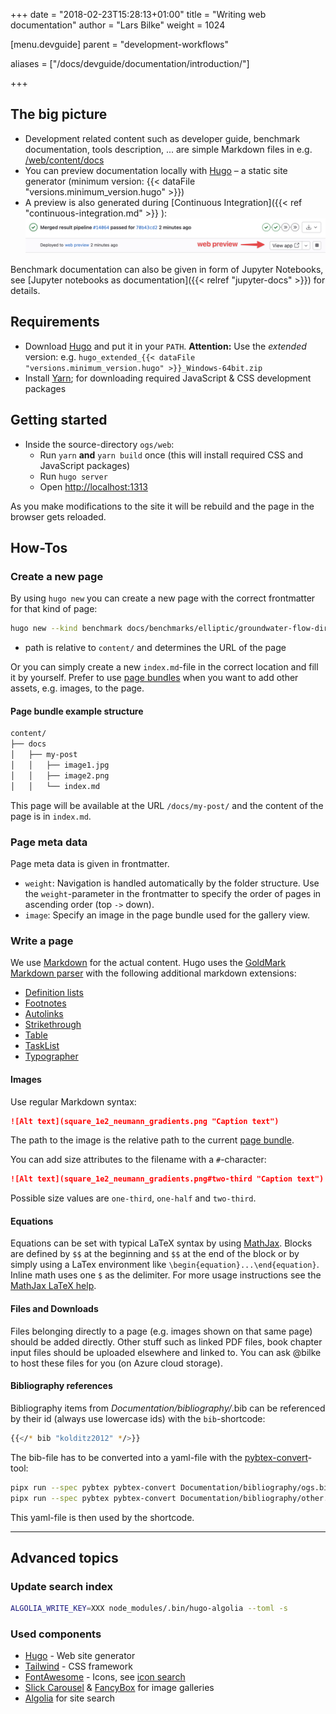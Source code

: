 +++
date = "2018-02-23T15:28:13+01:00"
title = "Writing web documentation"
author = "Lars Bilke"
weight = 1024

[menu.devguide]
parent = "development-workflows"

aliases = ["/docs/devguide/documentation/introduction/"]

+++

## The big picture

- Development related content such as developer guide, benchmark documentation, tools description, ... are simple Markdown files in e.g. [/web/content/docs](https://www.opengeosys.org/docs/benchmarks/elliptic/elliptic-neumann)
- You can preview documentation locally with [Hugo](https://gohugo.io) – a static site generator (minimum version: {{< dataFile "versions.minimum_version.hugo" >}})
- A preview is also generated during [Continuous Integration]({{< ref "continuous-integration.md" >}} ):
  ![View app button on MR widget](preview-web.png)

Benchmark documentation can also be given in form of Jupyter Notebooks, see [Jupyter notebooks as documentation]({{< relref "jupyter-docs" >}}) for details.

## Requirements

- Download [Hugo](https://github.com/gohugoio/hugo/releases/latest) and put it in your `PATH`. **Attention:** Use the *extended* version: e.g. `hugo_extended_{{< dataFile "versions.minimum_version.hugo" >}}_Windows-64bit.zip`
- Install [Yarn](https://yarnpkg.com/en/docs/install); for downloading required JavaScript & CSS development packages

## Getting started

- Inside the source-directory `ogs/web`:
  - Run `yarn` **and** `yarn build` once (this will install required CSS and JavaScript packages)
  - Run `hugo server`
  - Open [http://localhost:1313](http://localhost:1313)

As you make modifications to the site it will be rebuild and the page in the browser gets reloaded.

## How-Tos

### Create a new page

By using `hugo new` you can create a new page with the correct frontmatter for that kind of page:

```bash
hugo new --kind benchmark docs/benchmarks/elliptic/groundwater-flow-dirichlet/index.md
```

- path is relative to `content/` and determines the URL of the page

Or you can simply create a new `index.md`-file in the correct location and fill it by yourself. Prefer to use [page bundles](https://gohugo.io/content-management/page-bundles/) when you want to add other assets, e.g. images, to the page.

<div class="note">

#### Page bundle example structure

```bash
content/
├── docs
│   ├── my-post
│   │   ├── image1.jpg
│   │   ├── image2.png
│   │   └── index.md
```

This page will be available at the URL `/docs/my-post/` and the content of the page is in `index.md`.

</div>

### Page meta data

Page meta data is given in frontmatter.

- `weight`: Navigation is handled automatically by the folder structure. Use the `weight`-parameter in the frontmatter to specify the order of pages in ascending order (top `->` down).
- `image`: Specify an image in the page bundle used for the gallery view.

### Write a page

We use [Markdown](https://commonmark.org/help/) for the actual content. Hugo uses the [GoldMark Markdown parser](https://commonmark.org/help/) with the following additional markdown extensions:

- [Definition lists](https://michelf.ca/projects/php-markdown/extra/#def-list)
- [Footnotes](https://michelf.ca/projects/php-markdown/extra/#footnotes)
- [Autolinks](https://github.github.com/gfm/#autolinks-extension-)
- [Strikethrough](https://github.github.com/gfm/#strikethrough-extension-)
- [Table](https://github.github.com/gfm/#tables-extension-)
- [TaskList](https://github.github.com/gfm/#task-list-items-extension-)
- [Typographer](https://daringfireball.net/projects/smartypants/)

#### Images

Use regular Markdown syntax:

```markdown
![Alt text](square_1e2_neumann_gradients.png "Caption text")
```

The path to the image is the relative path to the current [page bundle](https://gohugo.io/content-management/page-bundles/).

You can add size attributes to the filename with a `#`-character:

```markdown
![Alt text](square_1e2_neumann_gradients.png#two-third "Caption text")
```

Possible size values are `one-third`, `one-half` and `two-third`.

#### Equations

Equations can be set with typical LaTeX syntax by using [MathJax](https://www.mathjax.org/). Blocks are defined by `$$` at the beginning and `$$` at the end of the block or by simply using a LaTex environment like `\begin{equation}...\end{equation}`. Inline math uses one `$` as the delimiter. For more usage instructions see the [MathJax LaTeX help](https://docs.mathjax.org/en/latest/input/tex/index.html).

#### Files and Downloads

Files belonging directly to a page (e.g. images shown on that same page) should be added directly. Other stuff such as linked PDF files, book chapter input files should be uploaded elsewhere and linked to. You can ask @bilke to host these files for you (on Azure cloud storage).

#### Bibliography references

Bibliography items from *Documentation/bibliography/*.bib can be referenced by their id (always use lowercase ids) with the `bib`-shortcode:

```bash
{{</* bib "kolditz2012" */>}}
```

The bib-file has to be converted into a yaml-file with the [pybtex-convert](https://docs.pybtex.org/cmdline.html)-tool:

```sh
pipx run --spec pybtex pybtex-convert Documentation/bibliography/ogs.bib web/data/bib_ogs.yaml
pipx run --spec pybtex pybtex-convert Documentation/bibliography/other.bib web/data/bib_other.yaml
```

This yaml-file is then used by the shortcode.

---

## Advanced topics

### Update search index

```bash
ALGOLIA_WRITE_KEY=XXX node_modules/.bin/hugo-algolia --toml -s
```

### Used components

- [Hugo](https://gohugo.io) - Web site generator
- [Tailwind](https://tailwindcss.com/docs/what-is-tailwind) - CSS framework
- [FontAwesome](https://fontawesome.com) - Icons, see [icon search](https://fontawesome.com/icons?d=gallery)
- [Slick Carousel](http://kenwheeler.github.io/slick/) & [FancyBox](https://fancyapps.com/fancybox/3/) for image galleries
- [Algolia](https://github.com/algolia/algoliasearch-client-javascript) for site search
